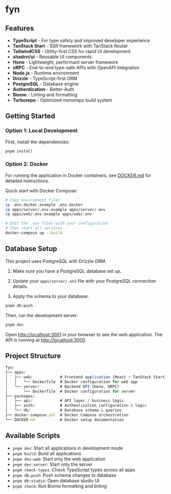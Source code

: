# fyn

## Features

- **TypeScript** - For type safety and improved developer experience
- **TanStack Start** - SSR framework with TanStack Router
- **TailwindCSS** - Utility-first CSS for rapid UI development
- **shadcn/ui** - Reusable UI components
- **Hono** - Lightweight, performant server framework
- **oRPC** - End-to-end type-safe APIs with OpenAPI integration
- **Node.js** - Runtime environment
- **Drizzle** - TypeScript-first ORM
- **PostgreSQL** - Database engine
- **Authentication** - Better-Auth
- **Biome** - Linting and formatting
- **Turborepo** - Optimized monorepo build system

## Getting Started

### Option 1: Local Development

First, install the dependencies:

```bash
pnpm install
```

### Option 2: Docker

For running the application in Docker containers, see [DOCKER.md](./DOCKER.md) for detailed instructions.

Quick start with Docker Compose:

```bash
# Copy environment files
cp .env.docker.example .env.docker
cp apps/server/.env.example apps/server/.env
cp apps/web/.env.example apps/web/.env

# Edit the .env files with your configuration
# Then start all services
docker-compose up --build
```

## Database Setup

This project uses PostgreSQL with Drizzle ORM.

1. Make sure you have a PostgreSQL database set up.
2. Update your `apps/server/.env` file with your PostgreSQL connection details.

3. Apply the schema to your database:

```bash
pnpm db:push
```

Then, run the development server:

```bash
pnpm dev
```

Open [http://localhost:3001](http://localhost:3001) in your browser to see the web application.
The API is running at [http://localhost:3000](http://localhost:3000).

## Project Structure

```ts
fyn/
├── apps/
│   ├── web/            # Frontend application (React + TanStack Start)
│   │   └── Dockerfile  # Docker configuration for web app
│   └── server/         # Backend API (Hono, ORPC)
│       └── Dockerfile  # Docker configuration for server
├── packages/
│   ├── api/            # API layer / business logic
│   ├── auth/           # Authentication configuration & logic
│   └── db/             # Database schema & queries
├── docker-compose.yml  # Docker Compose orchestration
└── DOCKER.md           # Docker setup documentation
```

## Available Scripts

- `pnpm dev`: Start all applications in development mode
- `pnpm build`: Build all applications
- `pnpm dev:web`: Start only the web application
- `pnpm dev:server`: Start only the server
- `pnpm check-types`: Check TypeScript types across all apps
- `pnpm db:push`: Push schema changes to database
- `pnpm db:studio`: Open database studio UI
- `pnpm check`: Run Biome formatting and linting
